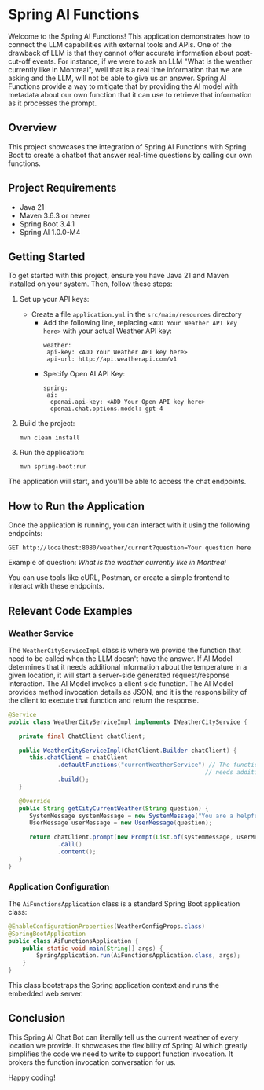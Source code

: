 # Spring AI Functions

Welcome to the Spring AI Functions! This application demonstrates how to connect the LLM capabilities with external tools 
and APIs. One of the drawback of LLM is that they cannot offer accurate information about post-cut-off events. For instance, 
if we were to ask an LLM "What is the  weather currently like in Montreal", well that is a real time information that we 
are asking and the LLM, will not be able to give us an answer. Spring AI Functions provide a way to mitigate that by providing
the AI model with metadata about our own function that it can use to retrieve that information as it processes the prompt. 

## Overview

This project showcases the integration of Spring AI Functions with Spring Boot to create a chatbot that answer real-time questions by calling our own functions.

## Project Requirements

- Java 21
- Maven 3.6.3 or newer
- Spring Boot 3.4.1
- Spring AI 1.0.0-M4

## Getting Started

To get started with this project, ensure you have Java 21 and Maven installed on your system. Then, follow these steps:

1. Set up your API keys:
   - Create a file `application.yml` in the `src/main/resources` directory
     - Add the following line, replacing `<ADD Your Weather API key here>` with your actual Weather API key:
       ```
       weather:
        api-key: <ADD Your Weather API key here>
        api-url: http://api.weatherapi.com/v1
       ```
     - Specify Open AI API Key:     
         ```
         spring:
          ai:
           openai.api-key: <ADD Your Open API key here>
           openai.chat.options.model: gpt-4
        ```

2. Build the project:
   ```
   mvn clean install
   ```

3. Run the application:
   ```
   mvn spring-boot:run
   ```

The application will start, and you'll be able to access the chat endpoints.

## How to Run the Application

Once the application is running, you can interact with it using the following endpoints:

   ```
   GET http://localhost:8080/weather/current?question=Your question here
   ```
   Example of question: _What is the  weather currently like in Montreal_

You can use tools like cURL, Postman, or create a simple frontend to interact with these endpoints.

## Relevant Code Examples

### Weather Service

The `WeatherCityServiceImpl` class is where we provide the function that need to be called when the LLM doesn't have the answer. If AI 
Model determines that it needs additional information about the temperature in a given location, it will start a server-side 
generated request/response interaction. The AI Model invokes a client side function. The AI Model provides method invocation 
details as JSON, and it is the responsibility of the client to execute that function and return the response.

```java
@Service
public class WeatherCityServiceImpl implements IWeatherCityService {

   private final ChatClient chatClient;

   public WeatherCityServiceImpl(ChatClient.Builder chatClient) {
      this.chatClient = chatClient
              .defaultFunctions("currentWeatherService") // The function that will be called when the AI Model determines that it
                                                        // needs additional information about the temperature in a given location
              .build();
   }

   @Override
   public String getCityCurrentWeather(String question) {
      SystemMessage systemMessage = new SystemMessage("You are a helpful and friendly AI assistant who can answer questions about city's weather around the world.");
      UserMessage userMessage = new UserMessage(question);

      return chatClient.prompt(new Prompt(List.of(systemMessage, userMessage)))
              .call()
              .content();
   }
}
```

### Application Configuration

The `AiFunctionsApplication` class is a standard Spring Boot application class:

```java
@EnableConfigurationProperties(WeatherConfigProps.class)
@SpringBootApplication
public class AiFunctionsApplication {
    public static void main(String[] args) {
        SpringApplication.run(AiFunctionsApplication.class, args);
    }
}
```

This class bootstraps the Spring application context and runs the embedded web server.

## Conclusion

This Spring AI Chat Bot can literally tell us the current weather of every location we provide. It showcases the flexibility 
of Spring AI which greatly simplifies the code we need to write to support function invocation. It brokers the function 
invocation conversation for us. 

Happy coding!
